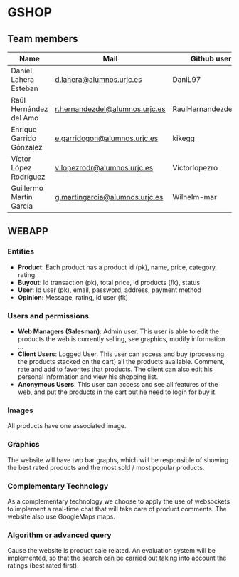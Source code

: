 # GSHOP

## Team members

| Name | Mail | Github user|
|--------|--------|------------|
|Daniel Lahera Esteban| d.lahera@alumnos.urjc.es | DaniL97 |
|Raúl Hernández del Amo| r.hernandezdel@alumnos.urjc.es | RaulHernandezdelAmo |
|Enrique Garrido Gónzalez | e.garridogon@alumnos.urjc.es | kikegg |
|Víctor López Rodríguez | v.lopezrodr@alumnos.urjc.es | Victorlopezro |
|Guillermo Martín García | g.martingarcia@alumnos.urjc.es | Wilhelm-mar |

## WEBAPP

### Entities

* **Product**: Each product has a product id (pk), name, price, category, rating.
* **Buyout**: Id transaction (pk), total price, id products (fk), status
* **User**: Id user (pk), email, password, address, payment method
* **Opinion**: Message, rating, id user (fk)

### Users and permissions

* **Web Managers (Salesman)**: Admin user. This user is able to edit the products the web is currently selling, see graphics, modify information ...
* **Client Users**: Logged User. This user can access and buy (processing the products stacked on the cart) all the products available. Comment, rate and add to favorites that products. The client can also edit his personal information and view his shopping list.  
* **Anonymous Users**: This user can access and see all features of the web, and put the products in the cart but he need to login for buy it.

### Images

All products have one associated image.

### Graphics

The website will have two bar graphs, which will be responsible of showing the best rated products and the most sold / most popular products. 

### Complementary Technology

As a complementary technology we choose to apply the use of websockets to implement a real-time chat that will take care of product comments. The website also use GoogleMaps maps.

### Algorithm or advanced query

Cause the website is product sale related. An evaluation system will be implemented, so that the search can be carried out taking into account the ratings (best rated first).
